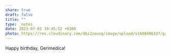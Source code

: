 ```yaml
---
share: true
draft: false
title: ""
type: _notes
date: 2023-07-03 19:45:52 +0200
photo: https://res.cloudinary.com/dbi2zounq/image/upload/v1688406337/pzi7szrsosqi6enwvty3.jpg
---
```


Happy birthday, Gerimedica!
